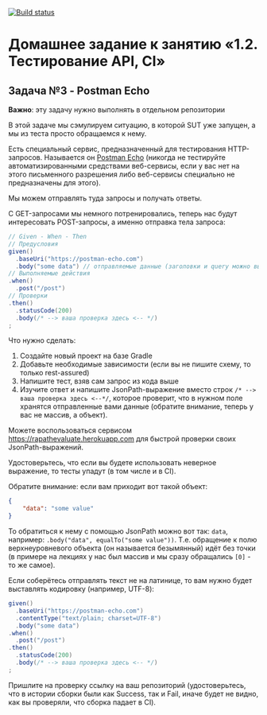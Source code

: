 [![Build status](https://ci.appveyor.com/api/projects/status/xa3422962p35x7xx?svg=true)](https://ci.appveyor.com/project/malushkru0878/postmanecho)

# Домашнее задание к занятию «1.2. Тестирование API, CI»

## Задача №3 - Postman Echo

**Важно**: эту задачу нужно выполнять в отдельном репозитории

В этой задаче мы сэмулируем ситуацию, в которой SUT уже запущен, а мы из теста просто обращаемся к нему.

Есть специальный сервис, предназначенный для тестирования HTTP-запросов. Называется он [Postman Echo](https://docs.postman-echo.com) (никогда не тестируйте автоматизированными средствами веб-сервисы, если у вас нет на этого письменного разрешения либо веб-сервисы специально не предназначены для этого).

Мы можем отправлять туда запросы и получать ответы.

С GET-запросами мы немного потренировались, теперь нас будут интересовать POST-запросы, а именно отправка тела запроса:

```java
// Given - When - Then
// Предусловия
given()
  .baseUri("https://postman-echo.com")
  .body("some data") // отправляемые данные (заголовки и query можно выставлять аналогично)
// Выполняемые действия
.when()
  .post("/post")
// Проверки
.then()
  .statusCode(200)
  .body(/* --> ваша проверка здесь <-- */)
;
```

Что нужно сделать:
1. Создайте новый проект на базе Gradle
2. Добавьте необходимые зависимости (если вы не пишите схему, то только rest-assured)
3. Напишите тест, взяв сам запрос из кода выше
4. Изучите ответ и напишите JsonPath-выражение вместо строк `/* --> ваша проверка здесь <--*/`, которое проверит, что в нужном поле хранятся отправленные вами данные (обратите внимание, теперь у вас не массив, а объект).

Можете воспользоваться сервисом https://rapathevaluate.herokuapp.com для быстрой проверки своих JsonPath-выражений.

Удостоверьтесь, что если вы будете использовать неверное выражение, то тесты упадут (в том числе и в CI).

Обратите внимание: если вам приходит вот такой объект:
```json
{
    "data": "some value"
}
```

То обратиться к нему с помощью JsonPath можно вот так: `data`, например: `.body("data", equalTo("some value"))`. Т.е. обращение к полю верхнеуровневого объекта (он называется безымянный) идёт без точки (в примере на лекциях у нас был массив и мы сразу обращались `[0]` - то же самое).

Если соберётесь отправлять текст не на латинице, то вам нужно будет выставлять кодировку (например, UTF-8):
```java
given()
  .baseUri("https://postman-echo.com")
  .contentType("text/plain; charset=UTF-8")
  .body("some data")
.when()
  .post("/post")
.then()
  .statusCode(200)
  .body(/* --> ваша проверка здесь <-- */)
;
```

Пришлите на проверку ссылку на ваш репозиторий (удостоверьтесь, что в истории сборки были как Success, так и Fail, иначе будет не видно, как вы проверяли, что сборка падает в CI).

